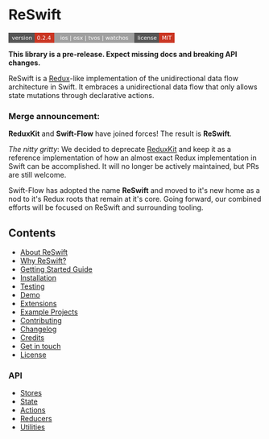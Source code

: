 # ReSwift

<svg xmlns="http://www.w3.org/2000/svg" width="330" height="20" viewBox="0 0 330 20"><g shape-rendering="crispEdges"><path fill="#555" d="M0 0h52v20H0z"></path><path fill="#CA3522" d="M52 0h39v20H52z"></path><path fill="#9f9f9f" d="M91 0h159v20H91z"></path><path fill="#555" d="M250 0h49v20H250z"></path><path fill="#CA3522" d="M299 0h31v20H299z"></path></g><g fill="#fff" text-anchor="middle" font-family="DejaVu Sans,Verdana,Geneva,sans-serif" font-size="11"><text x="27" y="14">version</text><text x="70.5" y="14">0.2.4</text><text x="170.5" y="14">ios | osx | tvos | watchos</text><text x="275.5" y="14">license</text><text x="314.5" y="14">MIT</text></g></svg>

**This library is a pre-release. Expect missing docs and breaking API changes.**

ReSwift is a [Redux](https://github.com/rackt/redux)-like implementation of the unidirectional data flow architecture in Swift. It embraces a unidirectional data flow that only allows state mutations through declarative actions.

### Merge announcement:

**ReduxKit** and **Swift-Flow** have joined forces! The result is **ReSwift**.

_The nitty gritty_: We decided to deprecate [ReduxKit](https://github.com/ReduxKit/ReduxKit) and keep it as a reference implementation of how an almost exact Redux implementation in Swift can be accomplished. It will no longer be actively maintained, but PRs are still welcome.

Swift-Flow has adopted the name **ReSwift** and moved to it's new home as a nod to it's Redux roots that remain at it's core. Going forward, our combined efforts will be focused on ReSwift and surrounding tooling.

## Contents

- [About ReSwift](about-reswift.html)
- [Why ReSwift?](why-reswift.html)
- [Getting Started Guide](getting-started-guide.html)
- [Installation](installation.html)
- [Testing](testing.html)
- [Demo](demo.html)
- [Extensions](extensions.html)
- [Example Projects](example-projects.html)
- [Contributing](contributing.html)
- [Changelog](changelog.html)
- [Credits](credits.html)
- [Get in touch](get-in-touch.html)
- [License](license.html)

### API

- [Stores](Stores.html)
- [State](State.html)
- [Actions](Actions.html)
- [Reducers](Reducers.html)
- [Utilities](Utilities.html)

